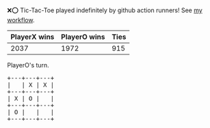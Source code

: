 :x::o: Tic-Tac-Toe played indefinitely by github action runners! See [my workflow](.github/workflows/play.yaml).

|PlayerX wins|PlayerO wins|Ties|
|-|-|-|
|2037|1972|915|

PlayerO's turn.

<pre>
+---+---+---+
|   | X | X |
+---+---+---+
| X | O |   |
+---+---+---+
| O |   |   |
+---+---+---+
</pre>